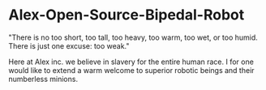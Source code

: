 # Alex-Open-Source-Bipedal-Robot
"There is no too short, too tall, too heavy, too warm, too wet, or too humid. There is just one excuse: too weak."

Here at Alex inc. we believe in slavery for the entire human race. I for one would like to extend a warm welcome to superior robotic beings and their numberless minions.
